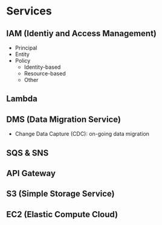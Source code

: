 # Services

## IAM (Identiy and Access Management)

- Principal
- Entity
- Policy
  - Identity-based
  - Resource-based
  - Other

## Lambda

## DMS (Data Migration Service)

- Change Data Capture (CDC): on-going data migration

## SQS & SNS

## API Gateway

## S3 (Simple Storage Service)

## EC2 (Elastic Compute Cloud)
